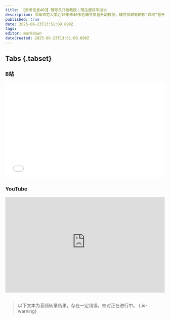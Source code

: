 ```yaml
---
title: 【参考信息469】辅导员升副教授；阴法唐将军逝世
description: 曲阜师范大学近10年来40多名辅导员晋升副教授，辅导员职务职称“双线”晋升怎么样了？国家中医药管理局原局长于文明被查，这就不得不说老朋友连花清瘟一段往事。全球最大医院郑州大学一附院原院长阚全程被查。争议颇多的治疗阿尔茨海默的国产神药 “九期一”（971）停产，其药品注册证去年11月到期，未能如期完成续期审批，以及拿不出可靠的三期临床数据。首批进藏老兵阴法唐老将军逝世。关注南方暴雨洪涝灾害，祈平安。
published: true
date: 2025-06-23T13:51:09.890Z
tags: 
editor: markdown
dateCreated: 2025-06-23T13:51:09.890Z
---
```


## Tabs {.tabset}
### B站
<div style="position: relative; padding: 30% 45%;">
<iframe style="position: absolute; width: 100%; height: 100%; left: 0; top: 0;" src="//player.bilibili.com/player.html?&bvid=BV1LWKazUEru&page=1&as_wide=1&high_quality=1&danmaku=1&autoplay=0" scrolling="no" border="0" frameborder="no" framespacing="0" allowfullscreen="true"></iframe>
</div>

### YouTube
<div style="position: relative; padding: 30% 45%;">
<iframe style="position: absolute; top: 0; left: 0; width: 100%; height: 100%;" src="https://www.youtube-nocookie.com/embed/YouTubeVID" title="YouTube video player" frameborder="0" allow="accelerometer; autoplay; clipboard-write; encrypted-media; gyroscope; picture-in-picture" allowfullscreen></iframe>
</div>

## 

> 以下文本为音频转录结果，存在一定错误，校对正在进行中。
{.is-warning}

